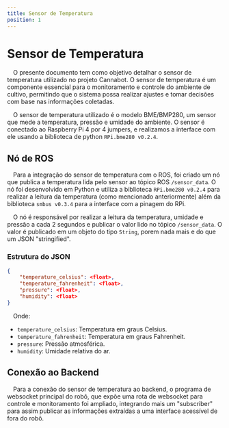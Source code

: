 ```yaml
---
title: Sensor de Temperatura
position: 1
---
```

# Sensor de Temperatura

&emsp;O presente documento tem como objetivo detalhar o sensor de temperatura utilizado no projeto Cannabot. O sensor de temperatura é um componente essencial para o monitoramento e controle do ambiente de cultivo, permitindo que o sistema possa realizar ajustes e tomar decisões com base nas informações coletadas.

&emsp;O sensor de temperatura utilizado é o modelo BME/BMP280, um sensor que mede a temperatura, pressão e umidade do ambiente. O sensor é conectado ao Raspberry Pi 4 por 4 jumpers, e realizamos a interface com ele usando a biblioteca de python `RPi.bme280 v0.2.4`.

## Nó de ROS

&emsp;Para a integração do sensor de temperatura com o ROS, foi criado um nó que publica a temperatura lida pelo sensor ao tópico ROS `/sensor_data`. O nó foi desenvolvido em Python e utiliza a biblioteca `RPi.bme280 v0.2.4` para realizar a leitura da temperatura (como mencionado anteriormente) além da biblioteca `smbus v0.3.4` para a interface com a pinagem do RPi.

&emsp;O nó é responsável por realizar a leitura da temperatura, umidade e pressão a cada 2 segundos e publicar o valor lido no tópico `/sensor_data`. O valor é publicado em um objeto do tipo `String`, porem nada mais e do que um JSON "stringified".

### Estrutura do JSON

```json
{
    "temperature_celsius": <float>,
    "temperature_fahrenheit": <float>,
    "pressure": <float>,
    "humidity": <float>
}
```

&emsp;Onde:

- `temperature_celsius`: Temperatura em graus Celsius.
- `temperature_fahrenheit`: Temperatura em graus Fahrenheit.
- `pressure`: Pressão atmosférica.
- `humidity`: Umidade relativa do ar.

## Conexão ao Backend

&emsp;Para a conexão do sensor de temperatura ao backend, o programa de websocket principal do robô, que expõe uma rota de websocket para controle e monitoramento foi ampliado, integrando mais um "subscriber" para assim publicar as informações extraídas a uma interface acessível de fora do robô.